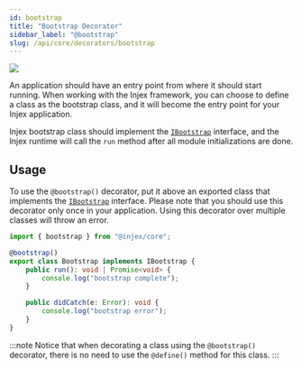 ```yaml
---
id: bootstrap
title: "Bootstrap Decorator"
sidebar_label: "@bootstrap"
slug: /api/core/decorators/bootstrap
---
```


<img class="decorator-badge" src="https://img.shields.io/badge/Type-Class%20Decorator-blue?style=for-the-badge" />

An application should have an entry point from where it should start running. When working with the Injex framework, you can choose to define a class as the bootstrap class, and it will become the entry point for your Injex application.

Injex bootstrap class should implement the [`IBootstrap`](/docs/api/core/enums-interfaces#ibootstrap) interface, and the Injex runtime will call the `run` method after all module initializations are done.

## Usage

To use the `@bootstrap()` decorator, put it above an exported class that implements the [`IBootstrap`](/docs/api/core/enums-interfaces#ibootstrap) interface. Please note that you should use this decorator only once in your application. Using this decorator over multiple classes will throw an error.

```ts {3}
import { bootstrap } from "@injex/core";

@bootstrap()
export class Bootstrap implements IBootstrap {
    public run(): void | Promise<void> {
        console.log("bootstrap complete");
    }

    public didCatch(e: Error): void {
        console.log("bootstrap error");
    }
}
```

:::note
Notice that when decorating a class using the `@bootstrap()` decorator, there is no need to use the `@define()` method for this class.
:::